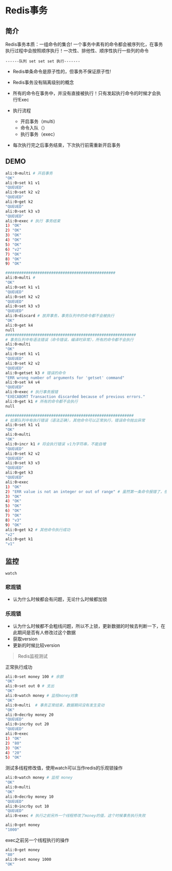 # Redis事务



## 简介

Redis事务本质：一组命令的集合! 一个事务中素有的命令都会被序列化，在事务执行过程中会按照顺序执行！一次性、排他性、顺序性执行一些列的命令

`------队列 set set set 执行-------`

- Redis单条命令是原子性的，但事务不保证原子性!
- Redis事务没有隔离级别的概念
- 所有的命令在事务中，并没有直接被执行！只有发起执行命令的时候才会执行!Exec

- 执行流程

  - 开启事务（multi）
  - 命令入队（）
  - 执行事务（exec）

  

- 每次执行完之后事务结束，下次执行前需重新开启事务

## DEMO

```bash
ali:0>multi # 开启事务
"OK"
ali:0>set k1 v1
"QUEUED"
ali:0>set k2 v2
"QUEUED"
ali:0>get k2
"QUEUED"
ali:0>set k3 v3
"QUEUED"
ali:0>exec # 执行 事务结束
1) "OK"
2) "OK"
3) "OK"
4) "OK"
5) "OK"
6) "v2"
7) "OK"
8) "OK"
9) "OK"

################################################
ali:0>multi # 
"OK"
ali:0>set k1 v1 
"QUEUED"
ali:0>set k2 v2
"QUEUED"
ali:0>set k3 v3
"QUEUED"
ali:0>discard # 放弃事务，事务队列中的命令都不会被执行
"OK"
ali:0>get k4
null
#########################################################
# 事务队列中有语法错误（命令错误，编译时异常），所有的命令都不会执行
ali:0>multi
"OK"
ali:0>set k1 v1
"QUEUED"
ali:0>set k2 v2
"QUEUED"
ali:0>getset k3 # 错误的命令
"ERR wrong number of arguments for 'getset' command"
ali:0>set k4 v4
"QUEUED"
ali:0>exec # 执行事务报错
"EXECABORT Transaction discarded because of previous errors."
ali:0>get k1 # 所有的命令都不会执行
null

########################################################
# 如果队列中有执行错误（语法正确），其他命令可以正常执行，错误命令抛出异常
ali:0>set k1 v1
"OK"
ali:0>multi
"OK"
ali:0>incr k1 # 将会执行错误 v1为字符串，不能自增
"QUEUED"
ali:0>set k2 v2
"QUEUED"
ali:0>set k3 v3
"QUEUED"
ali:0>get k3
"QUEUED"
ali:0>exec
1) "OK"
2) "ERR value is not an integer or out of range" # 虽然第一条命令报错了，但是依旧正常执行成功了
3) "OK"
4) "OK"
5) "OK"
6) "OK"
7) "OK"
8) "v3"
9) "OK"
ali:0>get k2 # 其他命令执行成功
"v2"
ali:0>get k1
"v1"
```



## 监控

`watch`

### 悲观锁

- 认为什么时候都会有问题，无论什么时候都加锁

### 乐观锁

- 认为什么时候都不会粗线问题，所以不上锁，更新数据的时候去判断一下，在此期间是否有人修改过这个数据
- 获取version
- 更新的时候比较version

> Redis监视测试

正常执行成功

```bash
ali:0>set money 100 # 余额
"OK"
ali:0>set out 0 # 支出
"OK"
ali:0>watch money # 监视money对象
"OK"
ali:0>multi  # 事务正常结束，数据期间没有发生变动
"OK"
ali:0>decrby money 20
"QUEUED"
ali:0>incrby out 20
"QUEUED"
ali:0>exec
1) "OK"
2) "80"
3) "OK"
4) "20"
5) "OK"
```

测试多线程修改值，使用watch可以当作redis的乐观锁操作

```bash
ali:0>watch money # 监视 money
"OK"
ali:0>multi
"OK"
ali:0>decrby money 10
"QUEUED"
ali:0>incrby out 10
"QUEUED"
ali:0>exec # 执行之前另外一个线程修改了money的值，这个时候事务执行失败

ali:0>get money
"1000"
```

exec之前另一个线程执行的操作

```bash
ali:0>get money
"80"
ali:0>set money 1000
"OK"
```

